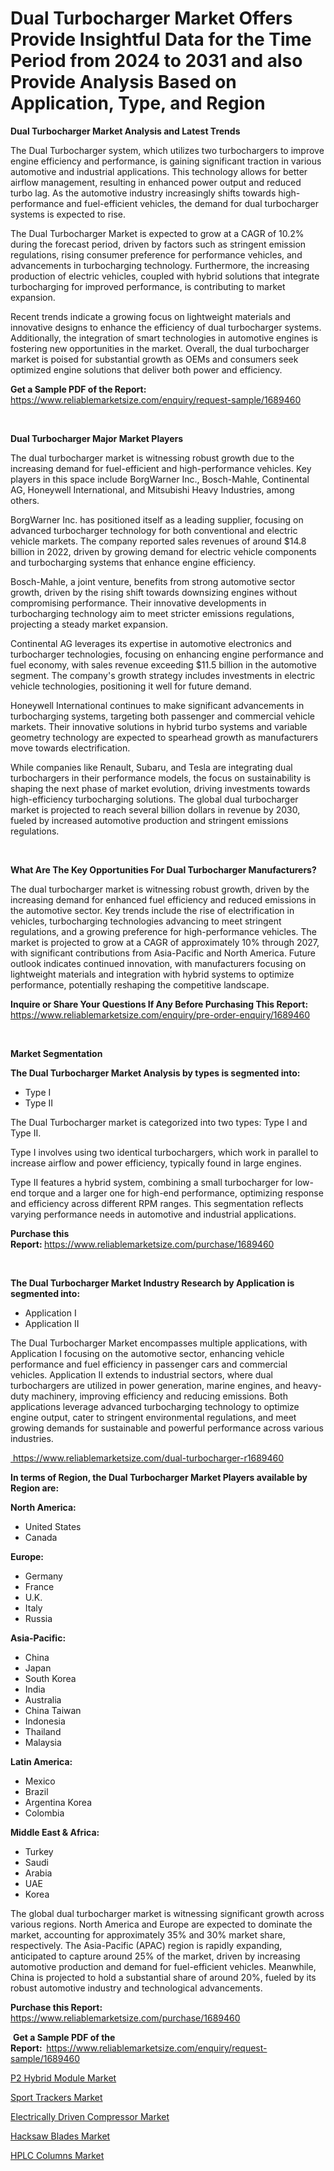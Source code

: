 <p><h1>Dual Turbocharger Market Offers Provide Insightful Data for the Time Period from 2024 to 2031 and also Provide Analysis Based on Application, Type, and Region</h1></p><p><strong>Dual Turbocharger Market Analysis and Latest Trends</strong></p>
<p><p>The Dual Turbocharger system, which utilizes two turbochargers to improve engine efficiency and performance, is gaining significant traction in various automotive and industrial applications. This technology allows for better airflow management, resulting in enhanced power output and reduced turbo lag. As the automotive industry increasingly shifts towards high-performance and fuel-efficient vehicles, the demand for dual turbocharger systems is expected to rise.</p><p>The Dual Turbocharger Market is expected to grow at a CAGR of 10.2% during the forecast period, driven by factors such as stringent emission regulations, rising consumer preference for performance vehicles, and advancements in turbocharging technology. Furthermore, the increasing production of electric vehicles, coupled with hybrid solutions that integrate turbocharging for improved performance, is contributing to market expansion. </p><p>Recent trends indicate a growing focus on lightweight materials and innovative designs to enhance the efficiency of dual turbocharger systems. Additionally, the integration of smart technologies in automotive engines is fostering new opportunities in the market. Overall, the dual turbocharger market is poised for substantial growth as OEMs and consumers seek optimized engine solutions that deliver both power and efficiency.</p></p>
<p><strong>Get a Sample PDF of the Report:&nbsp;</strong> <a href="https://www.reliablemarketsize.com/enquiry/request-sample/1689460?utm_campaign=1186&utm_medium=2&utm_source=Github&utm_content=ia&utm_term=17102024&utm_id=dual-turbocharger">https://www.reliablemarketsize.com/enquiry/request-sample/1689460</a></p>
<p>&nbsp;</p>
<p><strong>Dual Turbocharger Major Market Players</strong></p>
<p><p>The dual turbocharger market is witnessing robust growth due to the increasing demand for fuel-efficient and high-performance vehicles. Key players in this space include BorgWarner Inc., Bosch-Mahle, Continental AG, Honeywell International, and Mitsubishi Heavy Industries, among others.</p><p>BorgWarner Inc. has positioned itself as a leading supplier, focusing on advanced turbocharger technology for both conventional and electric vehicle markets. The company reported sales revenues of around $14.8 billion in 2022, driven by growing demand for electric vehicle components and turbocharging systems that enhance engine efficiency.</p><p>Bosch-Mahle, a joint venture, benefits from strong automotive sector growth, driven by the rising shift towards downsizing engines without compromising performance. Their innovative developments in turbocharging technology aim to meet stricter emissions regulations, projecting a steady market expansion.</p><p>Continental AG leverages its expertise in automotive electronics and turbocharger technologies, focusing on enhancing engine performance and fuel economy, with sales revenue exceeding $11.5 billion in the automotive segment. The company's growth strategy includes investments in electric vehicle technologies, positioning it well for future demand.</p><p>Honeywell International continues to make significant advancements in turbocharging systems, targeting both passenger and commercial vehicle markets. Their innovative solutions in hybrid turbo systems and variable geometry technology are expected to spearhead growth as manufacturers move towards electrification.</p><p>While companies like Renault, Subaru, and Tesla are integrating dual turbochargers in their performance models, the focus on sustainability is shaping the next phase of market evolution, driving investments towards high-efficiency turbocharging solutions. The global dual turbocharger market is projected to reach several billion dollars in revenue by 2030, fueled by increased automotive production and stringent emissions regulations.</p></p>
<p>&nbsp;</p>
<p><strong>What Are The Key Opportunities For Dual Turbocharger Manufacturers?</strong></p>
<p><p>The dual turbocharger market is witnessing robust growth, driven by the increasing demand for enhanced fuel efficiency and reduced emissions in the automotive sector. Key trends include the rise of electrification in vehicles, turbocharging technologies advancing to meet stringent regulations, and a growing preference for high-performance vehicles. The market is projected to grow at a CAGR of approximately 10% through 2027, with significant contributions from Asia-Pacific and North America. Future outlook indicates continued innovation, with manufacturers focusing on lightweight materials and integration with hybrid systems to optimize performance, potentially reshaping the competitive landscape.</p></p>
<p><strong>Inquire or Share Your Questions If Any Before Purchasing This Report:</strong> <a href="https://www.reliablemarketsize.com/enquiry/pre-order-enquiry/1689460?utm_campaign=1186&utm_medium=2&utm_source=Github&utm_content=ia&utm_term=17102024&utm_id=dual-turbocharger">https://www.reliablemarketsize.com/enquiry/pre-order-enquiry/1689460</a></p>
<p>&nbsp;</p>
<p><strong>Market Segmentation</strong></p>
<p><strong>The Dual Turbocharger Market Analysis by types is segmented into:</strong></p>
<p><ul><li>Type I</li><li>Type II</li></ul></p>
<p><p>The Dual Turbocharger market is categorized into two types: Type I and Type II. </p><p>Type I involves using two identical turbochargers, which work in parallel to increase airflow and power efficiency, typically found in large engines. </p><p>Type II features a hybrid system, combining a small turbocharger for low-end torque and a larger one for high-end performance, optimizing response and efficiency across different RPM ranges. This segmentation reflects varying performance needs in automotive and industrial applications.</p></p>
<p><strong>Purchase this Report:&nbsp;</strong><a href="https://www.reliablemarketsize.com/purchase/1689460?utm_campaign=1186&utm_medium=2&utm_source=Github&utm_content=ia&utm_term=17102024&utm_id=dual-turbocharger">https://www.reliablemarketsize.com/purchase/1689460</a></p>
<p>&nbsp;</p>
<p><strong>The Dual Turbocharger Market Industry Research by Application is segmented into:</strong></p>
<p><ul><li>Application I</li><li>Application II</li></ul></p>
<p><p>The Dual Turbocharger Market encompasses multiple applications, with Application I focusing on the automotive sector, enhancing vehicle performance and fuel efficiency in passenger cars and commercial vehicles. Application II extends to industrial sectors, where dual turbochargers are utilized in power generation, marine engines, and heavy-duty machinery, improving efficiency and reducing emissions. Both applications leverage advanced turbocharging technology to optimize engine output, cater to stringent environmental regulations, and meet growing demands for sustainable and powerful performance across various industries.</p></p>
<p><a href="https://www.reliablemarketsize.com/dual-turbocharger-r1689460?utm_campaign=1186&utm_medium=2&utm_source=Github&utm_content=ia&utm_term=17102024&utm_id=dual-turbocharger">&nbsp;https://www.reliablemarketsize.com/dual-turbocharger-r1689460</a></p>
<p><strong>In terms of Region, the Dual Turbocharger Market Players available by Region are:</strong></p>
<p>
    <p> <strong> North America: </strong>
        <ul>
            <li>United States</li>
            <li>Canada</li>
        </ul>
        </p> 
    <p> <strong> Europe: </strong>
        <ul>
            <li>Germany</li>
            <li>France</li>
            <li>U.K.</li>
            <li>Italy</li>
            <li>Russia</li>
        </ul>
        </p> 
    <p> <strong> Asia-Pacific: </strong>
        <ul>
            <li>China</li>
            <li>Japan</li>
            <li>South Korea</li>
            <li>India</li>
            <li>Australia</li>
            <li>China Taiwan</li>
            <li>Indonesia</li>
            <li>Thailand</li>
            <li>Malaysia</li>
        </ul>
        </p> 
    <p> <strong> Latin America: </strong>
        <ul>
            <li>Mexico</li>
            <li>Brazil</li>
            <li>Argentina Korea</li>
            <li>Colombia</li>
        </ul>
        </p> 
    <p> <strong> Middle East & Africa: </strong>
        <ul>
            <li>Turkey</li>
            <li>Saudi</li>
            <li>Arabia</li>
            <li>UAE</li>
            <li>Korea</li>
        </ul>
    </p>
    </p>
<p><p>The global dual turbocharger market is witnessing significant growth across various regions. North America and Europe are expected to dominate the market, accounting for approximately 35% and 30% market share, respectively. The Asia-Pacific (APAC) region is rapidly expanding, anticipated to capture around 25% of the market, driven by increasing automotive production and demand for fuel-efficient vehicles. Meanwhile, China is projected to hold a substantial share of around 20%, fueled by its robust automotive industry and technological advancements.</p></p>
<p><strong>Purchase this Report: </strong><a href="https://www.reliablemarketsize.com/purchase/1689460?utm_campaign=1186&utm_medium=2&utm_source=Github&utm_content=ia&utm_term=17102024&utm_id=dual-turbocharger">https://www.reliablemarketsize.com/purchase/1689460</a></p>
<p>&nbsp;<strong>Get a Sample PDF of the Report:&nbsp;&nbsp;</strong><a href="https://www.reliablemarketsize.com/enquiry/request-sample/1689460?utm_campaign=1186&utm_medium=2&utm_source=Github&utm_content=ia&utm_term=17102024&utm_id=dual-turbocharger">https://www.reliablemarketsize.com/enquiry/request-sample/1689460</a></p>
<p><strong></strong></p>
<p><p><a href="https://github.com/callie4vf/Market-Research-Report-List-1/blob/main/p2-hybrid-module-market.md?utm_campaign=1186&utm_medium=2&utm_source=Github&utm_content=ia&utm_term=17102024&utm_id=dual-turbocharger">P2 Hybrid Module Market</a></p><p><a href="https://www.linkedin.com/pulse/sport-trackers-market-overview-forecast-2024-2031-detailed-yphfc?utm_campaign=1186&utm_medium=2&utm_source=Github&utm_content=ia&utm_term=17102024&utm_id=dual-turbocharger">Sport Trackers Market</a></p><p><a href="https://github.com/siennagx1ahafter/Market-Research-Report-List-1/blob/main/electrically-driven-compressor-market.md?utm_campaign=1186&utm_medium=2&utm_source=Github&utm_content=ia&utm_term=17102024&utm_id=dual-turbocharger">Electrically Driven Compressor Market</a></p><p><a href="https://issuu.com/reportprime-2/docs/hacksaw-blades-market-size-2030.ppt_92a2c9041b18ac?utm_campaign=1186&utm_medium=2&utm_source=Github&utm_content=ia&utm_term=17102024&utm_id=dual-turbocharger">Hacksaw Blades Market</a></p><p><a href="https://issuu.com/reportprime-2/docs/hplc-columns-market-size-2030.pptx_06459315827d8c?utm_campaign=1186&utm_medium=2&utm_source=Github&utm_content=ia&utm_term=17102024&utm_id=dual-turbocharger">HPLC Columns Market</a></p></p>